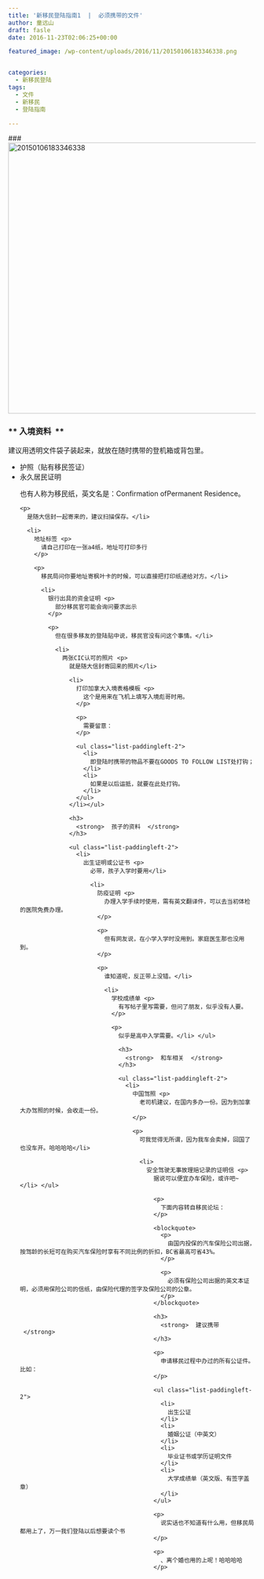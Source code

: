 ```yaml
---
title: '新移民登陆指南1  |  必须携带的文件'
author: 童远山
draft: fasle
date: 2016-11-23T02:06:25+00:00

featured_image: /wp-content/uploads/2016/11/20150106183346338.png


categories:
  - 新移民登陆
tags:
  - 文件
  - 新移民
  - 登陆指南

---
```

###<img decoding="async" loading="lazy" class="alignleft size-full wp-image-1142" src="http://52sask.com/wp-content/uploads/2016/11/20150106183346338.png" alt="20150106183346338" width="939" height="551" srcset="http://192.168.2.100:800/wp-content/uploads/2016/11/20150106183346338.png 939w, http://192.168.2.100:800/wp-content/uploads/2016/11/20150106183346338-300x176.png 300w, http://192.168.2.100:800/wp-content/uploads/2016/11/20150106183346338-298x175.png 298w" sizes="(max-width: 939px) 100vw, 939px" /> 

### ** 入境资料  **

建议用透明文件袋子装起来，就放在随时携带的登机箱或背包里。

<ul class="list-paddingleft-2">
  <li>
    护照（贴有移民签证）
  </li>
  <li>
    永久居民证明 <p>
      也有人称为移民纸，英文名是：Confirmation ofPermanent Residence。
    </p>
    
    <p>
      是随大信封一起寄来的，建议扫描保存。</li> 
      
      <li>
        地址标签 <p>
          请自己打印在一张a4纸，地址可打印多行
        </p>
        
        <p>
          移民局问你要地址寄枫叶卡的时候，可以直接把打印纸递给对方。</li> 
          
          <li>
            银行出具的资金证明 <p>
              部分移民官可能会询问要求出示
            </p>
            
            <p>
              但在很多移友的登陆贴中说，移民官没有问这个事情。</li> 
              
              <li>
                两张CIC认可的照片 <p>
                  就是随大信封寄回来的照片</li> 
                  
                  <li>
                    打印加拿大入境表格模板 <p>
                      这个是用来在飞机上填写入境彪哥时用。
                    </p>
                    
                    <p>
                      需要留意：
                    </p>
                    
                    <ul class="list-paddingleft-2">
                      <li>
                        即登陆时携带的物品不要在GOODS TO FOLLOW LIST处打钩；
                      </li>
                      <li>
                        如果是以后运抵，就要在此处打钩。
                      </li>
                    </ul>
                  </li></ul> 
                  
                  <h3>
                    <strong>  孩子的资料  </strong>
                  </h3>
                  
                  <ul class="list-paddingleft-2">
                    <li>
                      出生证明或公证书 <p>
                        必带，孩子入学时要用</li> 
                        
                        <li>
                          防疫证明 <p>
                            办理入学手续时使用，需有英文翻译件，可以去当初体检的医院免费办理。
                          </p>
                          
                          <p>
                            但有网友说，在小学入学时没用到。家庭医生那也没用到。
                          </p>
                          
                          <p>
                            谁知道呢，反正带上没错。</li> 
                            
                            <li>
                              学校成绩单 <p>
                                有写帖子里写需要，但问了朋友，似乎没有人要。
                              </p>
                              
                              <p>
                                似乎是高中入学需要。</li> </ul> 
                                
                                <h3>
                                  <strong>  和车相关  </strong>
                                </h3>
                                
                                <ul class="list-paddingleft-2">
                                  <li>
                                    中国驾照 <p>
                                      老司机建议，在国内多办一份。因为到加拿大办驾照的时候，会收走一份。
                                    </p>
                                    
                                    <p>
                                      可我觉得无所谓，因为我车会卖掉，回国了也没车开。哈哈哈哈</li> 
                                      
                                      <li>
                                        安全驾驶无事故理赔记录的证明信 <p>
                                          据说可以便宜办车保险，或许吧~</li> </ul> 
                                          
                                          <p>
                                            下面内容转自移民论坛：
                                          </p>
                                          
                                          <blockquote>
                                            <p>
                                              由国内投保的汽车保险公司出据，按驾龄的长短可在购买汽车保险时享有不同比例的折扣，BC省最高可省43%。
                                            </p>
                                            
                                            <p>
                                              必须有保险公司出据的英文本证明，必须用保险公司的信纸，由保险代理的签字及保险公司的公章。
                                            </p>
                                          </blockquote>
                                          
                                          <h3>
                                            <strong>  建议携带  </strong>
                                          </h3>
                                          
                                          <p>
                                            申请移民过程中办过的所有公证件。比如：
                                          </p>
                                          
                                          <ul class="list-paddingleft-2">
                                            <li>
                                              出生公证
                                            </li>
                                            <li>
                                              婚姻公证（中英文）
                                            </li>
                                            <li>
                                              毕业证书或学历证明文件
                                            </li>
                                            <li>
                                              大学成绩单（英文版、有签字盖章）
                                            </li>
                                          </ul>
                                          
                                          <p>
                                            说实话也不知道有什么用，但移民局都用上了，万一我们登陆以后想要读个书
                                          </p>
                                          
                                          <p>
                                            、离个婚也用的上呢！哈哈哈哈
                                          </p>
